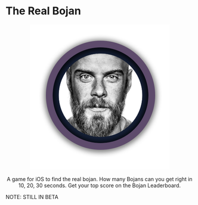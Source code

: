 # The Real Bojan
<div style="text-align:center">
<img src="https://github.com/vanderlin/the-real-bojan/blob/master/Resources/logo.png?raw=true">
  
  
A game for iOS to find the real bojan. How many Bojans can you get right in 10, 20, 30 seconds. Get your top score on the Bojan Leaderboard. 
</div>
NOTE: STILL IN BETA
